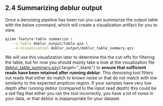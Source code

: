 ## 2.4 Summarizing deblur output

Once a denoising pipeline has been run you can summarize the output table with the below command, which will create a visualization artifact for you to view.

```bash
qiime feature-table summarize \
   --i-table deblur_output/table.qza \
   --o-visualization deblur_output/deblur_table_summary.qzv
```

We will use this visualization later to determine the the cut-offs for filtering the table, but for now you should mainly take a look at the visualization file [deblur_table_summary.qzv](https://view.qiime2.org/?src=https://storage.googleapis.com/bioinfostudio/tax/results/deblur_table_summary.qzv){:target="_blank"} to **ensure that sufficient reads have been retained after running deblur**. This denoising tool filters out reads that either do match to known noise or that do not match with low similarity to the expected amplicon region. If your samples have very low depth after running deblur (compared to the input read depth) this could be a red flag that either you ran the tool incorrectly, you have a lot of noise in your data, or that deblur is inappropriate for your dataset.
